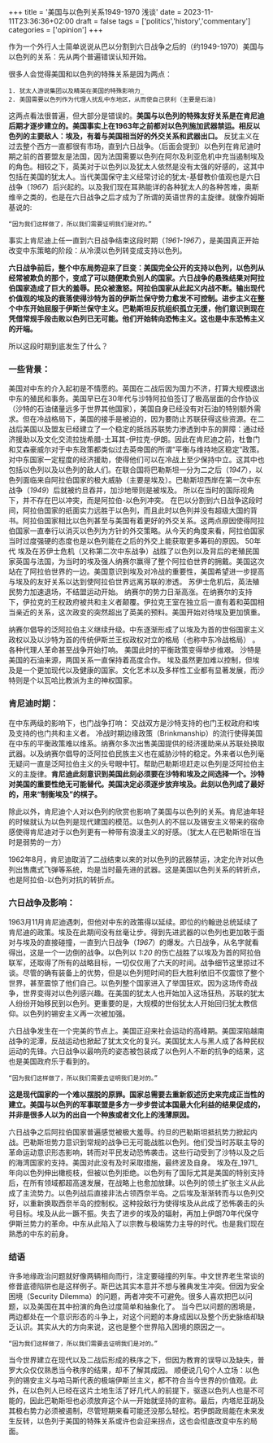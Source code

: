 +++
title = '美国与以色列关系1949-1970 浅谈'
date = 2023-11-11T23:36:36+02:00
draft = false
tags = ['politics','history','commentary']
categories = ['opinion']
+++

作为一个外行人士简单说说从巴以分割到六日战争之后的（约1949-1970）美国与以色列的关系：先从两个普遍错误认知开始。

很多人会觉得美国和以色列的特殊关系是因为两点：
```
1. 犹太人游说集团以及精英在美国的特殊影响力_
2. 美国需要以色列作为代理人扰乱中东地区，从而使自己获利（主要是石油)
```
这两点看法很普遍，但大部分是错误的。__美国与以色列的特殊友好关系是在肯尼迪后期才逐步建立的。美国事实上在1963年之前都对以色列施加武器禁运。相反以色列的主要敌人：埃及，有着与美国相当好的外交关系和武器出口。__ 反犹主义在过去整个西方一直都很有市场，直到六日战争。（后面会提到）以色列在肯尼迪时期之前的首要盟友是法国，因为法国需要以色列在阿尔及利亚危机中充当遏制埃及的角色。相较之下，英美对于以色列以及犹太人依然是没有太强的好感的，这其中包括在美国的犹太人。当代美国保守主义经常讨论的犹太-基督教价值观也是六日战争（_1967_）后兴起的。以及我们现在耳熟能详的各种犹太人的各种苦难，奥斯维辛之类的，也是在六日战争之后才成为了所谓的英语世界的主旋律。就像乔姆斯基说的:
```
“因为我们这样做了，所以我们需要证明我们是对的。”
```
事实上肯尼迪上任一直到六日战争结束这段时期（_1961-1967_），是美国真正开始改变中东策略的阶段：从冷漠以色列转变成支持以色列。

__六日战争前后，整个中东局势迎来了巨变：美国完全公开的支持以色列，以色列从经常被欺负的那个，变成了可以随便欺负别人的国家。六日战争的悬殊结果对阿拉伯国家造成了巨大的羞辱。民众被激怒。阿拉伯国家从此起义内战不断。输出现代价值观的埃及的衰落使得沙特为首的伊斯兰保守势力愈发不可控制。进步主义在整个中东开始屈服于伊斯兰保守主义。巴勒斯坦反抗组织孤立无援，他们意识到现在凭借常规手段击败以色列已无可能。他们开始转向恐怖主义。这也是中东恐怖主义的开端。__

所以这段时期到底发生了什么？

### 一些背景：
美国对中东的介入起初是不情愿的。英国在二战后因为国力不济，打算大规模退出中东的殖民和事务。美国早已在30年代与沙特阿拉伯签订了极高层面的合作协议（沙特的石油储量远多于世界其他国家），美国自身已经没有对石油的特别额外需求。但在冷战格局下，美国的接手是被迫的，因为要防止苏联获得这些资源。在二战后美国以及盟友已经建立了一个稳定的抵挡苏联势力渗透到中东的屏障：通过经济援助以及文化交流拉拢希腊-土耳其-伊拉克-伊朗。因此在肯尼迪之前，杜鲁门和艾森豪威尔对于中东政策都类似过去英帝国的所谓“平衡与维持地区稳定”政策。对中东国家一定程度的经济援助，使得他们可以在冷战上至少保持中立。这其中也包括以色列以及以色列的敌人们。在联合国将巴勒斯坦一分为二之后（_1947_），以色列面临来自阿拉伯国家的极大威胁（主要是埃及）。巴勒斯坦西岸在第一次中东战争（_1949_）后就被约旦吞并，加沙地带则是被埃及。
所以在当时的国际视角下，并不存在巴以冲突，而是阿拉伯-以色列冲突。
在巴以分割到六日战争这段时间，阿拉伯国家的纸面实力远胜于以色列，而且此时以色列并没有超级大国的背书。阿拉伯国家相比以色列甚至与美国有着更好的外交关系。这两点原因使得阿拉伯国家一直奉行以消灭以色列为方针的外交策略。从今天的角度来看，阿拉伯国家当时过度强硬的态度也是以色列能在之后的外交上能获取更多筹码的原因。
50年代 埃及在苏伊士危机（又称第二次中东战争）战胜了以色列以及背后的老殖民国家英国与法国，为当时的埃及强人纳赛尔赢得了整个阿拉伯世界的拥戴。美国这次站在了阿拉伯世界的一边。美国意识到埃及对冷战的重要性，美国希望进一步提高与埃及的友好关系以达到使阿拉伯世界远离苏联的渗透。 苏伊士危机后，英法殖民势力加速退场，不结盟运动开始。 纳赛尔的势力日渐高涨。在纳赛尔的支持下，伊拉克的王权政府被共和主义者颠覆。伊拉克王室在独立后一直有着和英国相当亲近的关系，这次政变的突然超出了英美的预料。美国开始对待埃及更加慎重。

纳赛尔倡导的泛阿拉伯主义继续升级。中东逐渐形成了以埃及为首的世俗国家主义政权以及以沙特为首的传统伊斯兰王权政权对立的格局（也称中东冷战格局） 。各种代理人革命甚至战争开始打响。 美国此时的平衡政策变得举步维艰。 沙特是美国的石油来源，两国关系一直保持着高度合作。 埃及虽然更加难以控制，但埃及是一个更加现代以及健康的国家。文化艺术以及多样性工业都有显著发展，而沙特则是个以瓦哈比教派为主的神权国家。

### 肯尼迪时期：
在中东两级的影响下，也门战争打响： 交战双方是沙特支持的也门王权政府和埃及支持的也门共和主义者。 冷战时期边缘政策（Brinkmanship）的流行使得美国在中东的平衡政策难以维系。纳赛尔多次出售美国提供的经济援助来从苏联处换取武器。以及纳赛尔倡导的泛阿拉伯民族主义也在威胁沙特的稳定。外来者以色列毫无疑问一直是泛阿拉伯主义的头号眼中钉。帮助巴勒斯坦赶走以色列是泛阿拉伯主义的主旋律。__肯尼迪此刻意识到美国此刻必须要在沙特和埃及之间选择一个。沙特对美国的重要性绝无可能替代。美国决定必须逐步放弃埃及。此刻以色列成了最好的，用来“制衡埃及”的棋子。__

除此以外，肯尼迪个人对以色列的欣赏也影响了美国与以色列的关系。肯尼迪年轻的时候就认为以色列是现代建国的模范。以色列人的不屈以及锡安主义带来的宿命感使得肯尼迪对于以色列更有一种带有浪漫主义的好感。（犹太人在巴勒斯坦在当时是弱势的一方）

1962年8月，肯尼迪取消了二战结束以来的对以色列的武器禁运，决定允许对以色列出售鹰式飞弹等系统，均是当时最先进的武器。这是美国以色列关系的转折点，也是阿拉伯-以色列对抗的转折点。

### 六日战争及影响：
1963月11月肯尼迪遇刺，但他对中东的政策得以延续。即位的约翰逊总统延续了肯尼迪的政策。埃及在此期间没有丝毫让步。得到先进武器的以色列也更加敢于面对与埃及的直接碰撞，一直到六日战争（_1967_）的爆发。六日战争，从名字就看得出，这是一个一边倒的战争。以色列以 _1:20_ 的伤亡战胜了以埃及为首的阿拉伯联军，还取得了所有的战略目标，一切仅仅用了六天的时间。战争细节这里掠过不谈。尽管的确有装备上的优势，但是以色列短时间的巨大胜利依旧不仅震惊了整个世界，甚至震惊了他们自己。以色列整个国家进入了举国狂欢。因为这场传奇战争，世界变得对以色列感兴趣。在美国的犹太人也开始加入这场狂热，苏联的犹太人纷纷开始移民到以色列。更重要的是，大规模的世俗犹太人开始回归犹太教信仰。以色列的锡安主义再一次被加强。

六日战争发生在一个完美的节点上。美国正迎来社会运动的高峰期。美国深陷越南战争的泥潭，反战运动也掀起了犹太文化的复兴。美国犹太人与黑人成了各种民权运动的先锋。六日战争以最响亮的姿态被包装成了以色列人不断的抗争的结果，这也是美国政府乐于看到的。
```
“因为我们这样做了，所以我们需要去证明我们是对的。”
``` 
__这是现代国家的一个难以摆脱的原罪。国家总需要去重新叙述历史来完成正当性的建立。美国与以色列的军事联盟是多方一步步尝试本国最大化利益的结果促成的，并非是很多人以为的出自一个种族或者文化上的浅薄原因。__

六日战争之后阿拉伯国家普遍感觉被极大羞辱。约旦的巴勒斯坦抵抗势力掀起内战。巴勒斯坦势力意识到常规的战争已无可能战胜以色列。他们受当时苏联主导的革命运动意识形态影响，转而对平民发动恐怖袭击。这些行动受到了沙特以及之后的海湾国家的支持。美国对此没有及时采取措施，最终波及自身。
埃及在_1971_年向以色列伸出橄榄枝，但被以色列拒绝。以色列有了国际尤其是美国的特别支持后，在所有领域都超高速发展，在战略上也愈加放肆。以色列的领土扩张主义从此成了主流势力。以色列战后直接非法占领西奈半岛。之后埃及渐渐转而与以色列交好，以重新换取西奈半岛的控制权。这种投敌行为使得埃及从此成了恐怖袭击的头号目标。埃及从此一蹶不振。失去了进步的埃及的辐射，再加上伊朗70年代保守伊斯兰势力的革命。中东从此陷入了以宗教与极端势力主导的时代。也是我们现在熟悉的中东的前身。

### 结语
许多地缘政治问题就好像两辆相向而行，注定要碰撞的列车。中文世界老生常谈的修昔底德陷阱也是这样例子。斯巴达其实本意并不想与雅典发生冲突。但因为安全困境（Security Dilemma）的问题，两者冲突不可避免。很多人喜欢把巴以问题，以及美国在其中扮演的角色过度简单和抽象化了。
当今巴以问题的困境是，两边都处在一个意识形态的斗争上，对这个问题的本身成因以及整个历史脉络却缺乏认识。其实从大的方向来说，这也是整个世界陷入困境的原因之一。
```
“因为我们这样做了，所以我们需要去证明我们是对的。”
``` 
当今世界建立在现代以及二战后形成的秩序之下，但因为教育的误导以及缺失，普罗大众仅仅熟悉当今秩序的结果，却不了解其成因。
顺便说几句个人立场：以色列的锡安主义与哈马斯代表的极端伊斯兰主义，都不符合当今世界的价值观。此外，在以色列人已经在这片土地生活了好几代人的前提下，驱逐以色列人也是不可能的，因此巴勒斯坦也必须放弃这个从一开始就坚持的宣称。最后，内塔尼亚胡及其极右势力必须被遏制，尽管短期来看可能还没那么轻松。若伊朗政局能在未来发生反转，以色列于美国的特殊关系或许也会迎来拐点，这也会彻底改变中东的局面。
